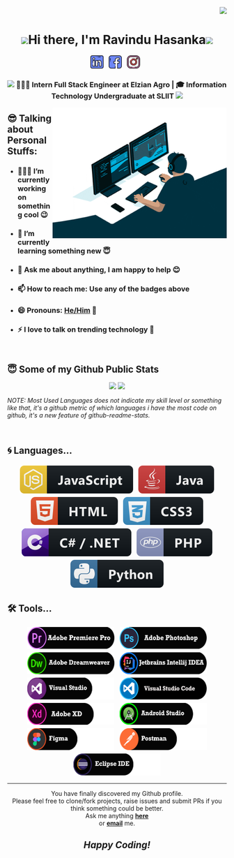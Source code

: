 <div align="right">

![](https://visitor-badge.glitch.me/badge?page_id=RavinduHasanka.RavinduHasanka)

</div>
<div align="center">
   <h1><img src="https://emojis.slackmojis.com/emojis/images/1531849430/4246/blob-sunglasses.gif?1531849430" width="30"/>Hi there, I'm Ravindu Hasanka<img src="https://media.giphy.com/media/hvRJCLFzcasrR4ia7z/giphy.gif" width="30px"> </h1>
   
</div>

<p align='center'>
    <a href="https://www.linkedin.com/in/ravindu-hasanka-b630a1210/"><img height="30" src="assets/images/linkedin.png"></a>&nbsp;&nbsp;
    <a href="https://www.facebook.com/ravindu.hasanka.58/"><img height="30" src="assets/images/facebook.png"></a>&nbsp;&nbsp;
    <a href="https://www.instagram.com/ravindu_hasanka.97/"><img height="30" src="assets/images/instagram.png"></a>&nbsp;&nbsp;
 </p>

<div align="center">
<h3><img src="https://media.giphy.com/media/WUlplcMpOCEmTGBtBW/giphy.gif" width="35"> 👨🏽‍💻 Intern Full Stack Engineer at Elzian Agro | 🎓 Information Technology Undergraduate at SLIIT  <img src="https://media.giphy.com/media/WUlplcMpOCEmTGBtBW/giphy.gif" width="35"></h3>
</div>

<img align="right" height="300px" width="400px" alt="GIF" src="assets/images/giphy.gif" />


## 😎 Talking about Personal Stuffs:
- ### 👨🏽‍💻 I’m currently working on something cool 😉
- ### 🌱 I’m currently learning something new 😇
- ### 💬 Ask me about anything, I am happy to help 😊
- ### 📫 How to reach me: Use any of the badges above 
- ### 😄 Pronouns: [He/Him](https://www.mypronouns.org/he-him) 👦
- ### ⚡ I love to talk on trending technology 📱
  
<br />

## 😇 Some of my Github Public Stats

</details>

<p align = "center">
  <img src = "https://github-readme-stats.vercel.app/api?username=RavinduHasanka&show_icons=true&theme=react&hide=issues,stars&count_private=true&include_all_commits=true_height=30">
  <img src = "https://github-readme-stats.vercel.app/api/top-langs/?username=RavinduHasanka&layout=compact&theme=react&langs_count=4">

  *NOTE: Most Used Languages does not indicate my skill level or something like that, it's a github metric of which languages i have the most code on github, it's a new feature of github-readme-stats.*
  
</p>

<br />

<!--## 🚀 Frameworks...

<p align="center">
  
 <!-- <img src="assets\badges\Frameworks\react.svg" alt="react" style="vertical-align:top; margin:4px">-->
 <!-- <img src="assets\badges\Frameworks\nodejs.svg" alt="nodejs" style="vertical-align:top; margin:4px">-->    
 <!-- <img src="assets\badges\Frameworks\bootstrap.svg" alt="bootstrap" style="vertical-align:top; margin:4px">
  <img src="assets\badges\Frameworks\angular.svg" alt="angularjs" style="vertical-align:top; margin:4px">-->
 <!-- <img src="assets\badges\Frameworks\flutter.svg" alt="flutter" style="vertical-align:top; margin:4px">-->

</p>

## 🌀 Languages...

<p align="center">
      <img src="assets\badges\Languages\js.svg" alt="js" style="vertical-align:top; margin:4px"> <!--JS -->
      <img src="assets\badges\Languages\java.svg" alt="java" style="vertical-align:top; margin:4px"> <!--JAVA-->
      <img src="assets\badges\Languages\html.svg" alt="html" style="vertical-align:top; margin:4px"> <!--HTML-->
      <img src="assets\badges\Languages\css3.svg" alt="css3" style="vertical-align:top; margin:4px"> <!--CSS-->
      <img src="assets\badges\Languages\csharp_dotnet.svg" alt="csharpdotnet" style="vertical-align:top; margin:4px"> <!--C#-->  
      <img src="assets\badges\Languages\php.svg" alt="php" style="vertical-align:top; margin:4px"> <!--PHP-->
      <img src="assets\badges\Languages\python.svg" alt="python" style="vertical-align:top; margin:4px"> <!--PYTHON-->

</p>

## 🛠 Tools...

<p align="center">
  
   <img src="assets\badges\Tools\premierepro.png" width="200" height="50" alt="premierepro" style="vertical-align:top; margin:4px">
   <img src="assets\badges\Tools\photoshop.png" width="200" height="50" alt="photoshop" style="vertical-align:top; margin:4px">
   <img src="assets\badges\Tools\dreamweaver.png" width="200" height="50" alt="dreamweaver" style="vertical-align:top; margin:4px">
   <img src="assets\badges\Tools\Intellij.png" width="200" height="50" alt="jetbrains_intellij" style="vertical-align:top; margin:4px">
   <img src="assets\badges\Tools\visualstudio.png" width="200" height="50" alt="visualstudio" style="vertical-align:top; margin:4px"> 
   <img src="assets\badges\Tools\visualcode.png" width="200" height="50" alt="postman" style="vertical-align:top; margin:4px">
   <img src="assets\badges\Tools\adobexd.png" width="200" height="50" alt="adobexd" style="vertical-align:top; margin:4px">
   <img src="assets\badges\Tools\androidstudio.png" width="200" height="50" alt="androidstudio" style="vertical-align:top; margin:4px">
   <img src="assets\badges\Tools\figma.png" width="200" height="50" alt="figma" style="vertical-align:top; margin:4px">
   <img src="assets\badges\Tools\postman.png" width="200" height="50" alt="postman" style="vertical-align:top; margin:4px">
   <img src="assets\badges\Tools\eclipse.png" width="200" height="50" alt="eclipse" style="vertical-align:top; margin:4px">
</p>

---

<div align="center">

You have finally discovered my Github profile. <br>
Please feel free to clone/fork projects, raise issues and submit PRs if you think something could be better. <br>
Ask me anything <a href="https://github.com/RavinduHasanka/RavinduHasanka/issues/new"><b>here</b></a><br>
or <a href="mailto:it19156798@my.sliit.lk.com"><b>email</b></a> me.

## <i>Happy Coding!</i>

</div>


